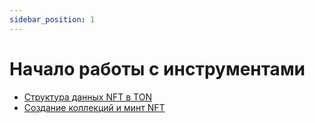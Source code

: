 ```yaml
---
sidebar_position: 1
---
```


# Начало работы с инструментами

- [Структура данных NFT в TON](/docs/Tools/nft_structure)
- [Создание коллекций и минт NFT](/docs/Tools/create_collection)
